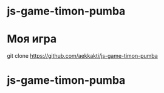 # js-game-timon-pumba
# Моя игра
git clone https://github.com/aekkakti/js-game-timon-pumba
# js-game-timon-pumba
